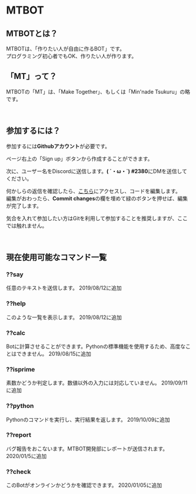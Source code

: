 # MTBOT
## MTBOTとは？
MTBOTは、「作りたい人が自由に作るBOT」です。<br />
プログラミング初心者でもOK、作りたい人が作ります。

## 「MT」って？
MTBOTの「MT」は、「Make Together」、もしくは「Min'nade Tsukuru」の略です。

<br />

## 参加するには？
参加するには**Githubアカウント**が必要です。

ページ右上の「Sign up」ボタンから作成することができます。

次に、ユーザー名をDiscordに送信します。**( ´・ω・\`)
#2380**にDMを送信してください。

何かしらの返信を確認したら、[こちら](https://github.com/syobon-arch/MTBOT/edit/master/BOT.py)にアクセスし、コードを編集します。 <br />
編集がおわったら、**Commit changes**の欄を埋めて緑のボタンを押せば、編集が完了します。

気合を入れて参加したい方はGitを利用して参加することを推奨しますが、ここでは触れません。

<br />

## 現在使用可能なコマンド一覧
<!--コマンドを追加した際は、追加した日付を加えて追記してください。アルゴリズムについてはできるだけ詳しい説明があるとありがたいです。-->

### ??say
任意のテキストを送信します。
2019/08/12に追加

### ??help
このような一覧を表示します。
2019/08/12に追加

### ??calc
Botに計算させることができます。Pythonの標準機能を使用するため、高度なことはできません。
2019/08/15に追加

### ??isprime
素数かどうか判定します。数値以外の入力には対応していません。
2019/09/11に追加

### ??python
Pythonのコマンドを実行し、実行結果を返します。
2019/10/09に追加

### ??report
バグ報告をおこないます。MTBOT開発部にレポートが送信されます。
2020/01/5に追加

### ??check
このBotがオンラインかどうかを確認できます。
2020/01/05に追加
